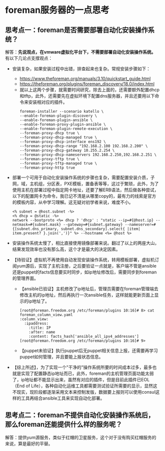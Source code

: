 # foreman服务器的一点思考

## 思考点一：foreman是否需要部署自动化安装操作系统？
解答：**先说观点，在vmware虚拟化平台下，不需要部署自动化安装操作系统。**   
有以下几论点支撑观点：
- 安装复杂，如果安装过程中出错，排查起来也复杂。常规安装步骤如下：
  - https://www.theforeman.org/manuals/3.10/quickstart_guide.html
  - https://theforeman.org/plugins/foreman_discovery/18.0/index.html
  - 就以上这两个步骤，就需要时间研究，除去上面的，还需要额外配置dhcp和tftp，此外，还需要先在虚拟环境下配置dns服务器，并且还要用以下命令来安装相对应的插件。
    ```shell
    foreman-installer --scenario katello \
    --enable-foreman-plugin-discovery \
    --enable-foreman-plugin-ansible \
    --enable-foreman-proxy-plugin-ansible \
    --enable-foreman-plugin-remote-execution \
    --foreman-proxy-dhcp true \
    --foreman-proxy-dhcp-managed true \
    --foreman-proxy-dhcp-interface ens192 \
    --foreman-proxy-dhcp-range "192.168.2.100 192.168.2.200" \
    --foreman-proxy-dhcp-gateway 10.255.2.254 \
    --foreman-proxy-dhcp-nameservers 192.168.2.250,192.168.2.251 \
    --foreman-proxy-tftp true \
    --foreman-proxy-tftp-managed true \
    --foreman-proxy-http true
    ```
    
- 部署一个可用于自动化安装操作系统的步骤也复杂，需要配置安装介质，子网，域，主机组，分区表，PXE模板，置备表等等，这过于繁琐，此外，为了使用主机在部署过程中指定网卡地址，还要了解ERB语法，然后做各种尝试，以下的配置网卡为命令，我已记不清是从哪里copy的，最有力的线索是官方的模板内容，从中学习理解。这无疑对初学者来说，难度不小。
    ```shell
    <% subnet = @host.subnet -%>
    <% dhcp = @static -%>
    network --bootproto <%= dhcp ? 'dhcp' : "static --ip=#{@host.ip} --netmask=#{subnet.mask} --gateway=#{subnet.gateway} --nameserver=#{[subnet.dns_primary, subnet.dns_secondary].select{ |item| item.present? }.join(',')}" %> --hostname <%= @host %>
    ```
  
- 安装操作系统太慢了，相比直接使用镜像部署来说。翻过了以上的两座大山，结果发现效率也没有那么高，这个才是最大的决定因素。

- 【待验证】虚拟机不再使用自动发现安装操作系统，转用模板部署，虚拟机订阅yum源后，实现了主机注册，之后要验证一点就是，客户端不管是ansible还是puppet的facts信息要实时同步，如ip地址修改后，需要同步到foreman的管理界面。
  - 【ansible已验证】主机修改了ip地址后，管理员需要在foreman管理端去修改主机的ip地址，然后再执行一次ansible任务，这样就能更新页面上显示的ip地址了。
    ```shell
    [root@foreman.freedom.org /etc/foreman/plugins 10:16]# 8> cat foreman_column_view.yaml
    :column_view:
      :ipaddress:
        :title: IP
        :after: name
        :content: facts_hash['ansible_all_ipv4_addresses']
    [root@foreman.freedom.org /etc/foreman/plugins 10:16]# 9> 
    ```
  - 【puppet未验证】执行puppet后无puppet相关信息上报，还需要再学习puppet如何管理，并且要能上报状态信息。

- 【综上所述】，为了实现一个"干净的"操作系统所要的时间成本过多，最多也就是实现了配置静态ip地址而已，此外，foreman的主机管理页面功能太弱了，ip地址都不能显示出来，虽然有对应的插件，但是目前此插件已EOL（End of Life），各种自动化运维工具都需要测试验证所需要的显示，显然这不现实，现阶段都逐渐采用文本来控制发版，数据要上报则可以使用consul这样的工具再结合ansible工具来实现自动化部署。

## 思考点二：foreman不提供自动化安装操作系统后，那么foreman还能提供什么样的服务呢？
解答：提供yum源服务，类似于红帽的卫星服务，这个对于没有购买红帽服务的来说，算是最好的平替。